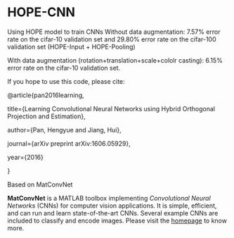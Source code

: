# HOPE-CNN
Using HOPE model to train CNNs
Without data augmentation: 7.57% error rate on the cifar-10 validation set and 29.80% error rate on the cifar-100 validation set (HOPE-Input + HOPE-Pooling)

With data augmentation (rotation+translation+scale+cololr casting): 6.15% error rate on the cifar-10 validation set.

If you hope to use this code, please cite:

@article{pan2016learning,

  title={Learning Convolutional Neural Networks using Hybrid Orthogonal Projection and Estimation},
  
  author={Pan, Hengyue and Jiang, Hui},
  
  journal={arXiv preprint arXiv:1606.05929},
  
  year={2016}
  
  }

Based on MatConvNet

**MatConvNet** is a MATLAB toolbox implementing *Convolutional Neural
Networks* (CNNs) for computer vision applications. It is simple,
efficient, and can run and learn state-of-the-art CNNs. Several
example CNNs are included to classify and encode images. Please visit
the [homepage](http://www.vlfeat.org/matconvnet) to know more.

